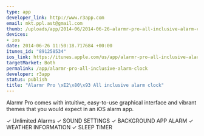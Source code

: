 ```yaml
--- 
type: app
developer_link: http://www.r3app.com
email: mkt.ppl.ast@gmail.com
thumb: /uploads/app/2014-06/2014-06-26-alarmr-pro-all-inclusive-alarm-clock.png
devices: 
- ios
date: 2014-06-26 11:50:18.717684 +00:00
itunes_id: "891258534"
ios_link: https://itunes.apple.com/us/app/alarmr-pro-all-inclusive-alarm/id891258534?mt=8
targetMarket: Both
permalink: /app/alarmr-pro-all-inclusive-alarm-clock
developer: r3app
status: publish
title: "Alarmr Pro \xE2\x80\x93 All inclusive alarm clock"
---
```


Alarmr Pro comes with intuitive, easy-to-use graphical interface and vibrant themes that you would expect in an iOS alarm app.

✓ Unlimited Alarms ✓ SOUND SETTINGS ✓ BACKGROUND APP ALARM ✓ WEATHER INFORMATION ✓ SLEEP TIMER
